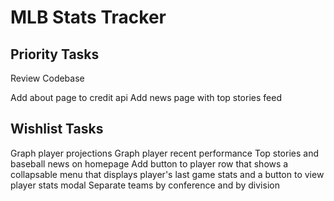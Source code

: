 # MLB Stats Tracker

## Priority Tasks

Review Codebase

Add about page to credit api
Add news page with top stories feed

## Wishlist Tasks

Graph player projections
Graph player recent performance
Top stories and baseball news on homepage
Add button to player row that shows a collapsable menu that displays player's last game stats and a button to view player stats modal
Separate teams by conference and by division
